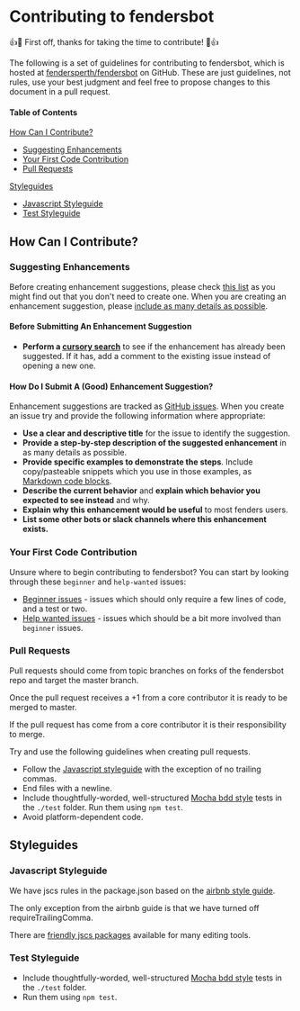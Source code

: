 # Contributing to fendersbot

:+1::tada: First off, thanks for taking the time to contribute! :tada::+1:

The following is a set of guidelines for contributing to fendersbot, which is hosted at [fendersperth/fendersbot](https://github.com/fendersperth/fendersbot) on GitHub.
These are just guidelines, not rules, use your best judgment and feel free to propose changes to this document in a pull request.

#### Table of Contents

[How Can I Contribute?](#how-can-i-contribute)
  * [Suggesting Enhancements](#suggesting-enhancements)
  * [Your First Code Contribution](#your-first-code-contribution)
  * [Pull Requests](#pull-requests)

[Styleguides](#styleguides)
  * [Javascript Styleguide](#javascript-styleguide)
  * [Test Styleguide](#test-styleguide)

## How Can I Contribute?

### Suggesting Enhancements

Before creating enhancement suggestions, please check [this list](#before-submitting-an-enhancement-suggestion) as you might find out that you don't need to create one. When you are creating an enhancement suggestion, please [include as many details as possible](#how-do-i-submit-a-good-enhancement-suggestion).

#### Before Submitting An Enhancement Suggestion

* **Perform a [cursory search](https://github.com/fendersperth/fendersbot/search?type=Issues)** to see if the enhancement has already been suggested. If it has, add a comment to the existing issue instead of opening a new one.

#### How Do I Submit A (Good) Enhancement Suggestion?

Enhancement suggestions are tracked as [GitHub issues](https://guides.github.com/features/issues/). When you create an issue try and provide the following information where appropriate:

* **Use a clear and descriptive title** for the issue to identify the suggestion.
* **Provide a step-by-step description of the suggested enhancement** in as many details as possible.
* **Provide specific examples to demonstrate the steps**. Include copy/pasteable snippets which you use in those examples, as [Markdown code blocks](https://help.github.com/articles/markdown-basics/#multiple-lines).
* **Describe the current behavior** and **explain which behavior you expected to see instead** and why.
* **Explain why this enhancement would be useful** to most fenders users.
* **List some other bots or slack channels where this enhancement exists.**

### Your First Code Contribution

Unsure where to begin contributing to fendersbot? You can start by looking through these `beginner` and `help-wanted` issues:

* [Beginner issues][beginner] - issues which should only require a few lines of code, and a test or two.
* [Help wanted issues][help-wanted] - issues which should be a bit more involved than `beginner` issues.

### Pull Requests

Pull requests should come from topic branches on forks of the fendersbot repo and target the master branch.

Once the pull request receives a +1 from a core contributor it is ready to be merged to master.

If the pull request has come from a core contributor it is their responsibility to merge.

Try and use the following guidelines when creating pull requests.

* Follow the [Javascript styleguide](#javascript-styleguide) with the exception of no trailing commas.
* End files with a newline.
* Include thoughtfully-worded, well-structured [Mocha bdd style](https://mochajs.org/#bdd) tests in the `./test` folder. Run them using `npm test`.
* Avoid platform-dependent code.

## Styleguides

### Javascript Styleguide

We have jscs rules in the package.json based on the [airbnb style guide](https://github.com/airbnb/javascript).

The only exception from the airbnb guide is that we have turned off requireTrailingComma.

There are [friendly jscs packages](http://jscs.info/overview#friendly-packages) available for many editing tools.

### Test Styleguide

- Include thoughtfully-worded, well-structured [Mocha bdd style](https://mochajs.org/#bdd) tests in the `./test` folder.
- Run them using `npm test`.

[beginner]:https://github.com/issues?utf8=%E2%9C%93&q=is%3Aopen+is%3Aissue+label%3Abeginner+repo%3Afendersperth%2Ffendersbot+sort%3Acomments-desc
[help-wanted]:https://github.com/issues?utf8=%E2%9C%93&q=is%3Aopen+is%3Aissue+label%3A"help+wanted"+repo%3Afendersperth%2Ffendersbot+sort%3Acomments-desc
